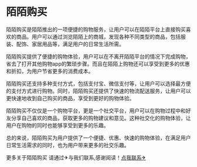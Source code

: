 # 陌陌购买

陌陌购买是陌陌推出的一项便捷的购物服务，让用户可以在陌陌平台上直接购买喜欢的商品。用户可以通过浏览陌陌上的商城，发现各种不同类型的商品，包括服装、配饰、家居用品等，满足用户的日常生活所需。

陌陌购买提供了便捷的购物体验，用户可以在不离开陌陌平台的情况下完成购物，省去了打开其他购物app的繁琐步骤。而且在陌陌上购物还可以享受到更多的优惠和折扣，为用户节省更多的消费成本。

陌陌购买还支持多种支付方式，包括支付宝、微信支付等，让用户可以选择最方便的支付方式进行购物。同时，陌陌购买还提供了快速的物流配送服务，让用户可以更快速地收到自己购买的商品，享受到更好的购物体验。

陌陌购买不仅仅是一个购物平台，更是一个社交平台，用户可以在购物过程中和好友分享自己喜欢的商品，获取更多的购物建议和意见。这种社交化的购物体验，让用户在购物的同时也能够享受到更多的乐趣。

总的来说，陌陌购买为用户提供了一个便捷、优惠、快速的购物体验，在满足用户日常生活需求的同时，也为用户带来更多的社交乐趣。

更多关于陌陌购买 请通过✈与我们联系,感谢阅读！[点我联系✈](https://box.k02.cc)